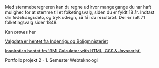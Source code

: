 Med stemmeberegneren kan du regne ud hvor mange gange du har haft mulighed for at stemme til et folketingsvalg, siden du er fyldt 18 år. Indtast din fødelsdagsdato, og tryk udregn, så får du resultatet. Der er i alt 71 folketingsvalg siden 1848. 

[Kan prøves her](https://gust9196.github.io/Stemmeberegner/)


[Valgdata er hentet fra Indenrigs og Boligministeriet](https://valg.im.dk/valg/folketingsvalg/oversigt-over-valgdage-siden-1848)


[Inspiration hentet fra 'BMI Calculator with HTML, CSS & Javascript'](https://www.youtube.com/watch?v=CGftYT6KcrM)


Portfolio projekt 2 - 1. Semester Webteknologi
